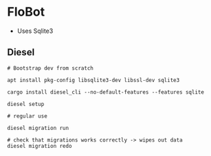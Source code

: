 # FloBot

 * Uses Sqlite3

## Diesel

```
# Bootstrap dev from scratch

apt install pkg-config libsqlite3-dev libssl-dev sqlite3

cargo install diesel_cli --no-default-features --features sqlite

diesel setup
```

```
# regular use

diesel migration run

# check that migrations works correctly -> wipes out data
diesel migration redo
```
